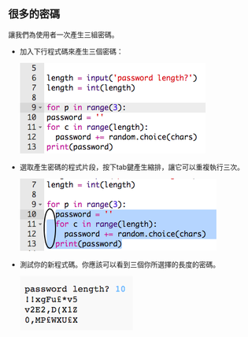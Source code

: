 ## 很多的密碼

讓我們為使用者一次產生三組密碼。



+ 加入下行程式碼來產生三個密碼：

	![screenshot](images/passwords-num-loop.png)

+ 選取產生密碼的程式片段，按下tab鍵產生縮排，讓它可以重複執行三次。

	![screenshot](images/passwords-num-indent.png)

+ 測試你的新程式碼。你應該可以看到三個你所選擇的長度的密碼。

	![screenshot](images/passwords-num-test.png)




